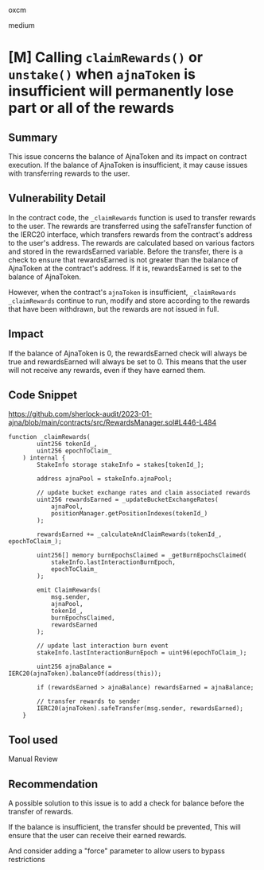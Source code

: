 oxcm

medium

# [M] Calling `claimRewards()` or `unstake()` when `ajnaToken` is insufficient will permanently lose part or all of the rewards

## Summary

This issue concerns the balance of AjnaToken and its impact on contract execution. If the balance of AjnaToken is insufficient, it may cause issues with transferring rewards to the user.

## Vulnerability Detail

In the contract code, the `_claimRewards` function is used to transfer rewards to the user. The rewards are transferred using the safeTransfer function of the IERC20 interface, which transfers rewards from the contract's address to the user's address. The rewards are calculated based on various factors and stored in the rewardsEarned variable. Before the transfer, there is a check to ensure that rewardsEarned is not greater than the balance of AjnaToken at the contract's address. If it is, rewardsEarned is set to the balance of AjnaToken.

However, when the contract's `ajnaToken` is insufficient, `_claimRewards` `_claimRewards` continue to run, modify and store according to the rewards that have been withdrawn, but the rewards are not issued in full.

## Impact

If the balance of AjnaToken is 0, the rewardsEarned check will always be true and rewardsEarned will always be set to 0. This means that the user will not receive any rewards, even if they have earned them.

## Code Snippet

https://github.com/sherlock-audit/2023-01-ajna/blob/main/contracts/src/RewardsManager.sol#L446-L484

```solidity=446
function _claimRewards(
        uint256 tokenId_,
        uint256 epochToClaim_
    ) internal {
        StakeInfo storage stakeInfo = stakes[tokenId_];

        address ajnaPool = stakeInfo.ajnaPool;

        // update bucket exchange rates and claim associated rewards
        uint256 rewardsEarned = _updateBucketExchangeRates(
            ajnaPool,
            positionManager.getPositionIndexes(tokenId_)
        );

        rewardsEarned += _calculateAndClaimRewards(tokenId_, epochToClaim_);

        uint256[] memory burnEpochsClaimed = _getBurnEpochsClaimed(
            stakeInfo.lastInteractionBurnEpoch,
            epochToClaim_
        );

        emit ClaimRewards(
            msg.sender,
            ajnaPool,
            tokenId_,
            burnEpochsClaimed,
            rewardsEarned
        );

        // update last interaction burn event
        stakeInfo.lastInteractionBurnEpoch = uint96(epochToClaim_);

        uint256 ajnaBalance = IERC20(ajnaToken).balanceOf(address(this));

        if (rewardsEarned > ajnaBalance) rewardsEarned = ajnaBalance;

        // transfer rewards to sender
        IERC20(ajnaToken).safeTransfer(msg.sender, rewardsEarned);
    }
```
 
## Tool used
Manual Review

## Recommendation
A possible solution to this issue is to add a check for balance before the transfer of rewards. 

If the balance is insufficient, the transfer should be prevented,  This will ensure that the user can receive their earned rewards.

And consider adding a "force" parameter to allow users to bypass restrictions